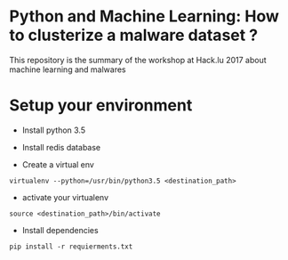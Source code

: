 Python and Machine Learning: How to clusterize a malware dataset ?
======================================

This repository is the summary of the workshop at Hack.lu 2017 about machine learning and malwares

Setup your environment
======================

* Install python 3.5

* Install redis database

* Create a virtual env

`virtualenv --python=/usr/bin/python3.5 <destination_path>`

* activate your virtualenv

`source <destination_path>/bin/activate`

* Install dependencies

`pip install -r requierments.txt` 

 
